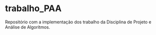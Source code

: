 # trabalho_PAA
Repositório com a implementação dos trabalho da Disciplina de Projeto e Análise de Algoritmos.
